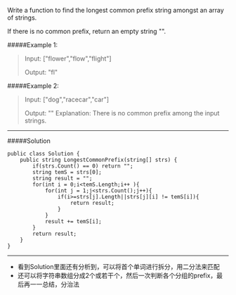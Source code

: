 Write a function to find the longest common prefix string amongst an array of strings.

If there is no common prefix, return an empty string "".

#####Example 1:

>Input: ["flower","flow","flight"]
>
>Output: "fl"

#####Example 2:

>Input: ["dog","racecar","car"]
>
>Output: ""
>Explanation: There is no common prefix among the input strings.
>

-----

#####Solution
```
public class Solution {
    public string LongestCommonPrefix(string[] strs) {
        if(strs.Count() == 0) return "";
        string temS = strs[0];
        string result = "";
        for(int i = 0;i<temS.Length;i++ ){
            for(int j = 1;j<strs.Count();j++){
                if(i>=strs[j].Length||strs[j][i] != temS[i]){
                    return result;
                }
            }
            result += temS[i];
        }
        return result;
    }
}
```
-----
* 看到Solution里面还有分析到，可以将首个单词进行拆分，用二分法来匹配
* 还可以将字符串数组分成2个或若干个，然后一次判断各个分组的prefix，最后再一一总结，分治法
